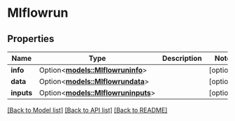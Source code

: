 # Mlflowrun

## Properties

Name | Type | Description | Notes
------------ | ------------- | ------------- | -------------
**info** | Option<[**models::Mlflowruninfo**](mlflowruninfo.md)> |  | [optional]
**data** | Option<[**models::Mlflowrundata**](mlflowrundata.md)> |  | [optional]
**inputs** | Option<[**models::Mlflowruninputs**](mlflowruninputs.md)> |  | [optional]

[[Back to Model list]](../README.md#documentation-for-models) [[Back to API list]](../README.md#documentation-for-api-endpoints) [[Back to README]](../README.md)


